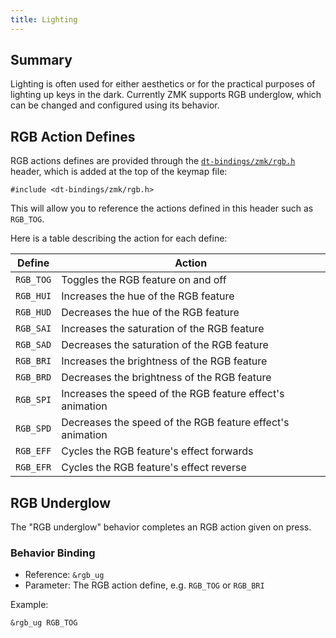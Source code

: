 ```yaml
---
title: Lighting
---
```


## Summary

Lighting is often used for either aesthetics or for the practical purposes of lighting up keys in the dark. 
Currently ZMK supports RGB underglow, which can be changed and configured using its behavior.

## RGB Action Defines

RGB actions defines are provided through the [`dt-bindings/zmk/rgb.h`](https://github.com/zmkfirmware/zmk/blob/main/app/include/dt-bindings/zmk/rgb.h) header, 
which is added at the top of the keymap file:

```
#include <dt-bindings/zmk/rgb.h>
```

This will allow you to reference the actions defined in this header such as `RGB_TOG`.

Here is a table describing the action for each define:

| Define    | Action                                                    |
|-----------|-----------------------------------------------------------|
| `RGB_TOG` | Toggles the RGB feature on and off                        |
| `RGB_HUI` | Increases the hue of the RGB feature                      |
| `RGB_HUD` | Decreases the hue of the RGB feature                      |
| `RGB_SAI` | Increases the saturation of the RGB feature               |
| `RGB_SAD` | Decreases the saturation of the RGB feature               |
| `RGB_BRI` | Increases the brightness of the RGB feature               |
| `RGB_BRD` | Decreases the brightness of the RGB feature               |
| `RGB_SPI` | Increases the speed of the RGB feature effect's animation |
| `RGB_SPD` | Decreases the speed of the RGB feature effect's animation |
| `RGB_EFF` | Cycles the RGB feature's effect forwards                  |
| `RGB_EFR` | Cycles the RGB feature's effect reverse                   |

## RGB Underglow

The "RGB underglow" behavior completes an RGB action given on press.

### Behavior Binding

- Reference: `&rgb_ug`
- Parameter: The RGB action define, e.g. `RGB_TOG` or `RGB_BRI`

Example:

```
&rgb_ug RGB_TOG
```
